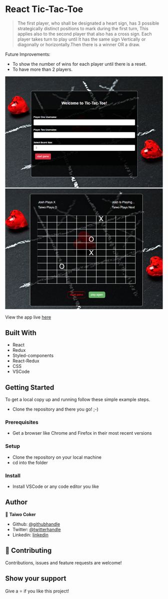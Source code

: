 # React Tic-Tac-Toe

> The first player, who shall be designated a heart sign, has 3 possible strategically distinct positions to mark during the first turn, This applies also to the second player that also has a cross sign. Each player takes turn to play until It has the same sign Vertically or diagonally or horizontally.Then there is a winner OR a draw.

Future Improvements:
- To show the number of wins for each player until there is a reset.
- To have more than 2 players.

![screenshot](./capture.PNG)
![screenshot](./capture2.PNG)

 View the app live [here](https://silly-brattain-ac196a.netlify.app/)
 
## Built With

- React
- Redux
- Styled-components
- React-Redux
- CSS
- VSCode


## Getting Started

To get a local copy up and running follow these simple example steps.

- Clone the repository and there you go! ;-)

### Prerequisites

- Get a browser like Chrome and Firefox in their most recent versions

### Setup

- Clone the repository on your local machine
- cd into the folder

### Install

- Install VSCode or any code editor you like


## Author

👤 **Taiwo Coker**

- Github: [@githubhandle](https://github.com/taiwocoker)
- Twitter: [@twitterhandle](https://twitter.com/SelloCoker)
- Linkedin: [linkedin](https://linkedin.com/in/taiwo-coker)

## 🤝 Contributing

Contributions, issues and feature requests are welcome!


## Show your support

Give a ⭐️ if you like this project!